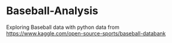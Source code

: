 # Baseball-Analysis
Exploring Baseball data with python 
data from https://www.kaggle.com/open-source-sports/baseball-databank
